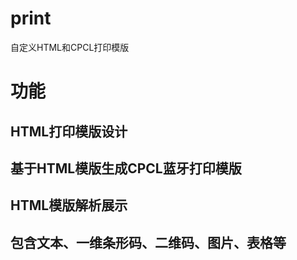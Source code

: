# print
自定义HTML和CPCL打印模版

# 功能
## HTML打印模版设计
## 基于HTML模版生成CPCL蓝牙打印模版
## HTML模版解析展示
## 包含文本、一维条形码、二维码、图片、表格等
